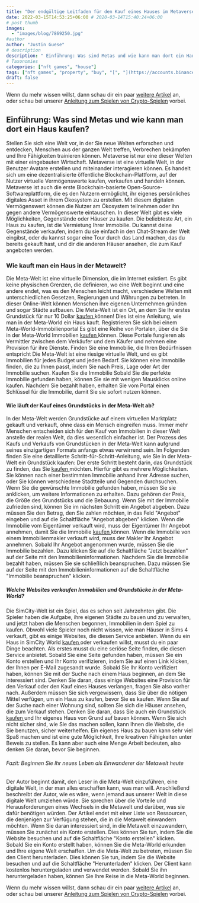 ```yaml
---
title: "Der endgültige Leitfaden für den Kauf eines Hauses im Metaverse"
date: 2022-03-15T14:53:25+06:00 # 2020-03-14T15:40:24+06:00
# post thumb
images:
  - "images/blog/7869250.jpg"
#author
author: "Justin Guese"
# description
description: " Einführung: Was sind Metas und wie kann man dort ein Haus kaufen?Stellen Sie sich eine Welt vor, in der Sie neue Welten erforschen und entdecken, Menschen"
# Taxonomies
categories: ["nft games", "house"]
tags: ["nft games", "property", "buy", "[", "](https://accounts.binance.com/en/register?ref=37092355)", "world", "house"]
draft: false
---
```



Wenn du mehr wissen willst, dann schau dir ein paar [weitere Artikel](/blog/) an, oder schau bei unserer [Anleitung zum Spielen von Crypto-Spielen](/services/how-do-i-get-started/) vorbei.


## Einführung: Was sind Metas und wie kann man dort ein Haus kaufen?

Stellen Sie sich eine Welt vor, in der Sie neue Welten erforschen und entdecken, Menschen aus der ganzen Welt treffen, Verbrechen bekämpfen und Ihre Fähigkeiten trainieren können. Metaverse ist nur eine dieser Welten mit einer eingebauten Wirtschaft.
Metaverse ist eine virtuelle Welt, in der Benutzer Avatare erstellen und miteinander interagieren können. Es handelt sich um eine dezentralisierte öffentliche Blockchain-Plattform, auf der Nutzer virtuelle Vermögenswerte kaufen, verkaufen und handeln können.
Metaverse ist auch die erste Blockchain-basierte Open-Source-Softwareplattform, die es den Nutzern ermöglicht, ihr eigenes persönliches digitales Asset in ihrem Ökosystem zu erstellen. Mit diesem digitalen Vermögenswert können die Nutzer am Ökosystem teilnehmen oder ihn gegen andere Vermögenswerte eintauschen.
In dieser Welt gibt es viele Möglichkeiten, Gegenstände oder Häuser zu kaufen. Die beliebteste Art, ein Haus zu kaufen, ist die Vermietung Ihrer Immobilie. Du kannst deine Gegenstände verkaufen, indem du sie einfach in den Chat-Stream der Welt eingibst, oder du kannst sogar eine Tour durch das Land machen, das du bereits gekauft hast, und dir die anderen Häuser ansehen, die zum Kauf angeboten werden.

### Wie kauft man ein Haus in der Metawelt?

Die Meta-Welt ist eine virtuelle Dimension, die im Internet existiert. Es gibt keine physischen Grenzen, die definieren, wo eine Welt beginnt und eine andere endet, was es den Menschen leicht macht, verschiedene Welten mit unterschiedlichen Gesetzen, Regierungen und Währungen zu betreten. In dieser Online-Welt können Menschen ihre eigenen Unternehmen gründen und sogar Städte aufbauen. Die Meta-Welt ist ein Ort, an dem Sie Ihr erstes Grundstück für nur 10 Dollar [ kaufen ](https://accounts.binance.com/en/register?ref=37092355) können!
Dies ist eine Anleitung, wie man in der Meta-World ein Haus kauft.
Registrieren Sie sich bei einem Meta-World-Immobilienportal Es gibt eine Reihe von Portalen, über die Sie in der Meta-World Immobilien [ kaufen ](https://accounts.binance.com/en/register?ref=37092355) können. Diese Portale fungieren als Vermittler zwischen dem Verkäufer und dem Käufer und nehmen eine Provision für ihre Dienste. 
Finden Sie eine Immobilie, die Ihren Bedürfnissen entspricht Die Meta-Welt ist eine riesige virtuelle Welt, und es gibt Immobilien für jedes Budget und jeden Bedarf. Sie können eine Immobilie finden, die zu Ihnen passt, indem Sie nach Preis, Lage oder Art der Immobilie suchen. 
Kaufen Sie die Immobilie Sobald Sie die perfekte Immobilie gefunden haben, können Sie sie mit wenigen Mausklicks online kaufen. Nachdem Sie bezahlt haben, erhalten Sie vom Portal einen Schlüssel für die Immobilie, damit Sie sie sofort nutzen können.

#### Wie läuft der Kauf eines Grundstücks in der Meta-Welt ab?

In der Meta-Welt werden Grundstücke auf einem virtuellen Marktplatz gekauft und verkauft, ohne dass ein Mensch eingreifen muss. Immer mehr Menschen entscheiden sich für den Kauf von Immobilien in dieser Welt anstelle der realen Welt, da dies wesentlich einfacher ist. Der Prozess des Kaufs und Verkaufs von Grundstücken in der Meta-Welt kann aufgrund seines einzigartigen Formats anfangs etwas verwirrend sein. 
Im Folgenden finden Sie eine detaillierte Schritt-für-Schritt-Anleitung, wie Sie in der Meta-Welt ein Grundstück kaufen:
Der erste Schritt besteht darin, das Grundstück zu finden, das Sie [ kaufen ](https://accounts.binance.com/en/register?ref=37092355) möchten. Hierfür gibt es mehrere Möglichkeiten. Sie können nach einer bestimmten Immobilie anhand ihrer Adresse suchen, oder Sie können verschiedene Stadtteile und Gegenden durchsuchen. 
Wenn Sie die gewünschte Immobilie gefunden haben, müssen Sie sie anklicken, um weitere Informationen zu erhalten. Dazu gehören der Preis, die Größe des Grundstücks und die Bebauung.
Wenn Sie mit der Immobilie zufrieden sind, können Sie im nächsten Schritt ein Angebot abgeben. Dazu müssen Sie den Betrag, den Sie zahlen möchten, in das Feld "Angebot" eingeben und auf die Schaltfläche "Angebot abgeben" klicken. 
Wenn die Immobilie vom Eigentümer verkauft wird, muss der Eigentümer Ihr Angebot annehmen, damit Sie die Immobilie [ kaufen ](https://accounts.binance.com/en/register?ref=37092355) können. Wenn die Immobilie von einem Immobilienmakler verkauft wird, muss der Makler Ihr Angebot annehmen. 
Sobald Ihr Angebot angenommen wurde, müssen Sie die Immobilie bezahlen. Dazu klicken Sie auf die Schaltfläche "Jetzt bezahlen" auf der Seite mit den Immobilieninformationen. 
Nachdem Sie die Immobilie bezahlt haben, müssen Sie sie schließlich beanspruchen. Dazu müssen Sie auf der Seite mit den Immobilieninformationen auf die Schaltfläche "Immobilie beanspruchen" klicken.

##### Welche Websites verkaufen Immobilien und Grundstücke in der Meta-World?

Die SimCity-Welt ist ein Spiel, das es schon seit Jahrzehnten gibt. Die Spieler haben die Aufgabe, ihre eigenen Städte zu bauen und zu verwalten, und jetzt haben die Menschen begonnen, Immobilien in dem Spiel zu kaufen. Obwohl viele Spieler noch nicht wissen, wie man Häuser in Sims 4 verkauft, gibt es einige Websites, die diesen Service anbieten.
Wenn du ein Haus in SimCity World [ kaufen ](https://accounts.binance.com/en/register?ref=37092355) oder verkaufen willst, musst du ein paar Dinge beachten. 
Als erstes musst du eine seriöse Seite finden, die diesen Service anbietet. Sobald Sie eine Seite gefunden haben, müssen Sie ein Konto erstellen und Ihr Konto verifizieren, indem Sie auf einen Link klicken, der Ihnen per E-Mail zugesandt wurde. Sobald Sie Ihr Konto verifiziert haben, können Sie mit der Suche nach einem Haus beginnen, an dem Sie interessiert sind. 
Denken Sie daran, dass einige Websites eine Provision für den Verkauf oder den Kauf eines Hauses verlangen, fragen Sie also vorher nach. Außerdem müssen Sie sich vergewissern, dass Sie über die nötigen Mittel verfügen, um ein Haus zu kaufen, bevor Sie es kaufen.
Wenn Sie auf der Suche nach einer Wohnung sind, sollten Sie sich die Häuser ansehen, die zum Verkauf stehen. Denken Sie daran, dass Sie auch ein Grundstück [ kaufen ](https://accounts.binance.com/en/register?ref=37092355) und Ihr eigenes Haus von Grund auf bauen können. Wenn Sie sich nicht sicher sind, wie Sie das machen sollen, kann Ihnen die Website, die Sie benutzen, sicher weiterhelfen.
Ein eigenes Haus zu bauen kann sehr viel Spaß machen und ist eine gute Möglichkeit, Ihre kreativen Fähigkeiten unter Beweis zu stellen. Es kann aber auch eine Menge Arbeit bedeuten, also denken Sie daran, bevor Sie beginnen.

###### Fazit: Beginnen Sie Ihr neues Leben als Einwanderer der Metawelt heute

Der Autor beginnt damit, den Leser in die Meta-Welt einzuführen, eine digitale Welt, in der man alles erschaffen kann, was man will. Anschließend beschreibt der Autor, wie es wäre, wenn jemand aus unserer Welt in diese digitale Welt umziehen würde. Sie sprechen über die Vorteile und Herausforderungen eines Wechsels in die Metawelt und darüber, was sie dafür benötigen würden. Der Artikel endet mit einer Liste von Ressourcen, die denjenigen zur Verfügung stehen, die in die Metawelt einwandern möchten.
Wenn Sie daran interessiert sind, in die Metawelt einzuwandern, müssen Sie zunächst ein Konto erstellen. Dies können Sie tun, indem Sie die Website besuchen und auf die Schaltfläche "Konto erstellen" klicken. 
Sobald Sie ein Konto erstellt haben, können Sie die Meta-World erkunden und Ihre eigene Welt erschaffen. 
Um die Meta-Welt zu betreten, müssen Sie den Client herunterladen. Dies können Sie tun, indem Sie die Website besuchen und auf die Schaltfläche "Herunterladen" klicken. 
Der Client kann kostenlos heruntergeladen und verwendet werden. Sobald Sie ihn heruntergeladen haben, können Sie Ihre Reise in die Meta-World beginnen.


Wenn du mehr wissen willst, dann schau dir ein paar [weitere Artikel](/blog/) an, oder schau bei unserer [Anleitung zum Spielen von Crypto-Spielen](/services/how-do-i-get-started/) vorbei.


